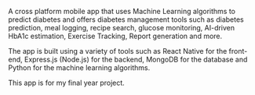 A cross platform mobile app that uses Machine Learning algorithms to predict diabetes and offers diabetes management tools 
such as diabetes prediction, meal logging, recipe search, glucose monitoring, AI-driven HbA1c estimation, Exercise Tracking, Report generation and more.

The app is built using a variety of tools such as React Native for the front-end, Express.js (Node.js) for the backend, MongoDB for the database and Python for the machine learning algorithms.

This app is for my final year project.
